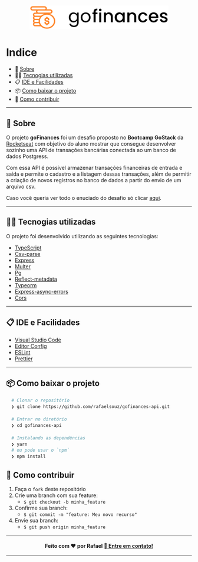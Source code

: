 <h1 align="center">
  <img src='github/logo_.svg'/>
</h1>

# Indice

- 📝️ [Sobre](#%EF%B8%8F-sobre)
- 👨‍💻️ [Tecnogias utilizadas](#%EF%B8%8F-tecnogias-utilizadas)
- 📋️ [IDE e Facilidades](#%EF%B8%8F-ide-e-facilidades)
- 📦️ [Como baixar o projeto](#%EF%B8%8F-como-baixar-o-projeto)
- 🤔️ [Como contribuir](#%EF%B8%8F-como-contribuir)

---

## 📝️ Sobre

O projeto **goFinances** foi um desafio proposto no **Bootcamp GoStack** da [Rocketseat](https://rocketseat.com.br/) com objetivo do aluno mostrar que consegue desenvolver sozinho uma API de transações bancárias conectada ao um banco de dados Postgress.

Com essa API é possível armazenar transações financeiras de entrada e saída e permite o cadastro e a listagem dessas transações, além de permitir a criação de novos registros no banco de dados a partir do envio de um arquivo csv.

Caso você queria ver todo o enuciado do desafio só clicar [aqui](https://github.com/Rocketseat/bootcamp-gostack-desafios/tree/master/desafio-database-upload).

---

## 👨‍💻️ Tecnogias utilizadas

O projeto foi desenvolvido utilizando as seguintes tecnologias:

- [TypeScript](https://www.npmjs.com/package/typescript)
- [Csv-parse](https://www.npmjs.com/package/csv-parse)
- [Express](https://www.npmjs.com/package/express)
- [Multer](https://www.npmjs.com/package/multer)
- [Pg](https://www.npmjs.com/package/pg)
- [Reflect-metadata](https://www.npmjs.com/package/reflect-metadata)
- [Typeorm](https://www.npmjs.com/package/typeorm)
- [Express-async-errors](https://www.npmjs.com/package/express-async-errors)
- [Cors](https://www.npmjs.com/package/cors)

---

## 📋️ IDE e Facilidades

- [Visual Studio Code](https://code.visualstudio.com/)
- [Editor Config](https://editorconfig.org/)
- [ESLint](https://eslint.org/)
- [Prettier](https://prettier.io/)

---

## 📦️ Como baixar o projeto

```bash
  # Clonar o repositório
  ❯ git clone https://github.com/rafaelsouz/gofinances-api.git

  # Entrar no diretório
  ❯ cd gofinances-api

  # Instalando as dependências
  ❯ yarn
  # ou pode usar o `npm`
  ❯ npm install
```

## 🤔️ Como contribuir

1. Faça o `fork` deste repositório
2. Crie uma branch com sua feature:
   - `$ git checkout -b minha_feature`
3. Confirme sua branch:
   - `$ git commit -m "feature: Meu novo recurso"`
4. Envie sua branch:
   - `$ git push origin minha_feature`

---

<h4 align="center">
  Feito com ❤ por Rafael 👋️<a href="https://www.linkedin.com/in/rafaelsouz/" target="_blank"> Entre em contato!</a>
</h4>

---
